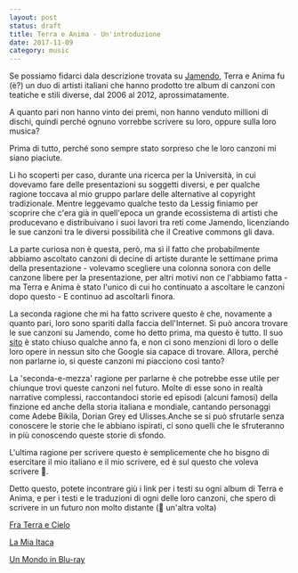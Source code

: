```yaml
---
layout: post
status: draft
title: Terra e Anima - Un'introduzione
date: 2017-11-09
category: music
---
```


Se possiamo fidarci dala descrizione trovata su [Jamendo], Terra e Anima fu (è?) un duo di artisti italiani che hanno prodotto tre album di canzoni con teatiche e stili diverse, dal 2006 al 2012, aprossimatamente. 

A quanto pari non hanno vinto dei premi, non hanno venduto millioni di dischi, quindi perché ognuno vorrebbe scrivere su loro, oppure sulla loro musica?

Prima di tutto, perché sono sempre stato sorpreso che le loro canzoni mi siano piaciute. 

Li ho scoperti per caso, durante una ricerca per la Università, in cui dovevamo fare delle presentazioni su soggetti diversi, e per qualche ragione toccava al mio gruppo parlare delle alternative al copyright tradizionale. Mentre leggevamo qualche testo da Lessig finiamo per scoprire che c'era già in quell'epoca un grande ecossistema di artisti che producevano e distribuivano i suoi lavori tra reti come Jamendo, licenziando le sue canzoni tra le diversi possibilità che il Creative commons gli dava.

La parte curiosa non è questa, però, ma sì il fatto che probabilmente abbiamo ascoltato canzoni di decine di artiste durante le settimane prima della presentazione - volevamo scegliere una colonna sonora con delle canzone libere per la presentazione, per altri motivi non ce l'abbiamo fatta - ma Terra e Anima è stato l'unico di cui ho continuato a ascoltare le canzoni dopo questo - E continuo ad ascoltarli finora.

La seconda ragione che mi ha fatto scrivere questo è che, novamente a quanto pari, loro sono spariti dalla faccia dell'Internet. Si può ancora trovare le sue canzoni su Jamendo, come ho detto prima, ma questo è tutto. Il suo [sito] è stato chiuso qualche anno fa, e non ci sono menzioni di loro o delle loro opere in nessun sito che Google sia capace di trovare. Allora, perché non parlarne io, si queste canzoni mi piacciono così tanto?

La 'seconda-e-mezza' ragione per parlarne è che potrebbe esse utile per chiunque trovi queste canzoni nel futuro. Molte di esse sono in realtà narrative complessi, raccontandoci storie ed episodi (alcuni famosi) della finzione ed anche della storia italiana e mondiale, cantando personaggi come Adebe Bikila, Dorian Grey ed Ulisses.Anche se si può sfrutarle senza conoscere le storie che le abbiano ispirati, ci sono quelli che le sfruteranno in più conoscendo queste storie di sfondo.

L'ultima ragione per scrivere questo è semplicemente che ho bisgno di esercitare il mio italiano e il mio scrivere, ed è sul questo che voleva scrivere 😬.

Detto questo, potete incontrare giù i link per i testi su ogni album di Terra e Anima, e per i testi e le traduzioni di ogni delle loro canzoni, che spero di scrivere in un futuro non molto distante (😬 un'altra volta)

[Fra Terra e Cielo]

[La Mia Itaca]

[Un Mondo in Blu-ray]

[Jamendo]: https://www.jamendo.com/artist/7289/terra-e-anima
[sito]: http://www.terraeanima.it
[Fra Terra e Cielo]: #
[La Mia Itaca]: #
[Un Mondo in Blu-ray]: #



